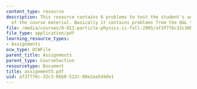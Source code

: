 ```yaml
---
content_type: resource
description: This resource contains 6 problems to test the student's understanding
  of the course material. Basically it contains problems from the Q&L textbook.
file: /media/courses/8-811-particle-physics-ii-fall-2005/af3f776c32c30bb0512c08e2aa5d4de1_assignment5.pdf
file_type: application/pdf
learning_resource_types:
- Assignments
ocw_type: OCWFile
parent_title: Assignments
parent_type: CourseSection
resourcetype: Document
title: assignment5.pdf
uid: af3f776c-32c3-0bb0-512c-08e2aa5d4de1
---
```

